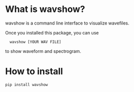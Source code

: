 # What is wavshow?
wavshow is a command line interface to visualize wavefiles.

Once you installed this package, you can use
```
  wavshow [YOUR WAV FILE]
```
to show waveform and spectrogram.

# How to install
```
pip install wavshow
```
